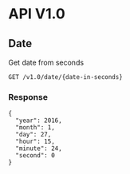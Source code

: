 # API V1.0

## Date

Get date from seconds

    GET /v1.0/date/{date-in-seconds}

### Response

    {
      "year": 2016,
      "month": 1,
      "day": 27,
      "hour": 15,
      "minute": 24,
      "second": 0
    }

